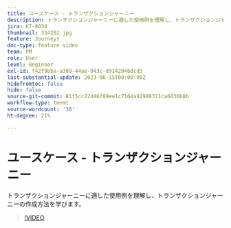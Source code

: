 ```yaml
---
title: ユースケース - トランザクションジャーニー
description: トランザクションジャーニーに適した使用例を理解し、トランザクションジャーニーの作成方法を学びます。
jira: KT-8030
thumbnail: 334202.jpg
feature: Journeys
doc-type: feature video
team: PM
role: User
level: Beginner
exl-id: f42f9bba-a309-44ae-943c-d9142046dcd3
last-substantial-update: 2023-06-15T00:00:00Z
hidefromtoc: false
hide: false
source-git-commit: 81f5cc22d46f89ee1c7164a92988311ca6036b8b
workflow-type: tm+mt
source-wordcount: '38'
ht-degree: 21%

---
```


# ユースケース - トランザクションジャーニー

トランザクションジャーニーに適した使用例を理解し、トランザクションジャーニーの作成方法を学びます。

>[!VIDEO](https://video.tv.adobe.com/v/334202?quality=12&learn=on)
